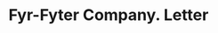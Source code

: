 ---
doi: 10.7916/D80G4X84
date_other: '1928'
date_other_textual: '1928'
form: correspondence
genre:
- Letters (correspondence)
name:
- Fyr-Fyter Company
object_in_context_url: https://biggert.cul.columbia.edu/items/view/ave_biggert_01302
subject_hierarchical_geographic:
- Dayton, Ohio, United States
subject_name:
- Fyr-Fyter Company
title: Fyr-Fyter Company. Letter
sort_title: Fyr-Fyter Company. Letter
call_number: ave_biggert_01302
coordinates:
- 39.75944444444445,-84.19166666666668
pid: ave_biggert_01302
identifiers: ave_biggert_01302
thumbnail: https://derivativo-1.library.columbia.edu/iiif/2/ldpd:343312/full/!256,256/0/native.jpg
permalink: /biggert/ave_biggert_01302/
layout: iiif-image-page
---